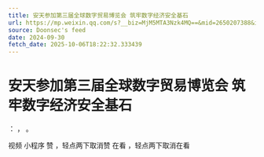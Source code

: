 ```yaml
---
title: 安天参加第三届全球数字贸易博览会 筑牢数字经济安全基石
url: https://mp.weixin.qq.com/s?__biz=MjM5MTA3Nzk4MQ==&mid=2650207388&idx=1&sn=3964618d96309de37127f9fc82a57a48
source: Doonsec's feed
date: 2024-09-30
fetch_date: 2025-10-06T18:22:32.333439
---
```


# 安天参加第三届全球数字贸易博览会 筑牢数字经济安全基石

：
，
。

视频
小程序
赞
，轻点两下取消赞
在看
，轻点两下取消在看